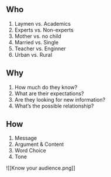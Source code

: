 ## Who
1. Laymen vs. Academics
2. Experts vs. Non-experts
3. Mother vs. no child
4. Married vs. Single
5. Teacher vs. Enginner 
6. Urban vs. Rural 
## Why
1. How much do they know?
2. What are their expectations? 
3. Are they looking for new information? 
4. What’s the possible relationship?
## How
1. Message
2. Argument & Content
3. Word Choice
4. Tone

![[Know your audience.png]]
